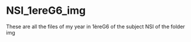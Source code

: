 # NSI_1ereG6_img
 These are all the files of my year in 1èreG6 of the subject NSI of the folder img

